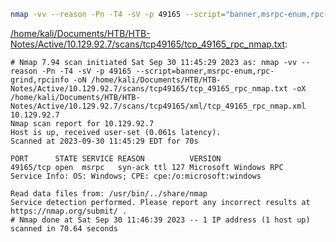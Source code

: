 ```bash
nmap -vv --reason -Pn -T4 -sV -p 49165 --script="banner,msrpc-enum,rpc-grind,rpcinfo" -oN "/home/kali/Documents/HTB/HTB-Notes/Active/10.129.92.7/scans/tcp49165/tcp_49165_rpc_nmap.txt" -oX "/home/kali/Documents/HTB/HTB-Notes/Active/10.129.92.7/scans/tcp49165/xml/tcp_49165_rpc_nmap.xml" 10.129.92.7
```

[/home/kali/Documents/HTB/HTB-Notes/Active/10.129.92.7/scans/tcp49165/tcp_49165_rpc_nmap.txt](file:///home/kali/Documents/HTB/HTB-Notes/Active/10.129.92.7/scans/tcp49165/tcp_49165_rpc_nmap.txt):

```
# Nmap 7.94 scan initiated Sat Sep 30 11:45:29 2023 as: nmap -vv --reason -Pn -T4 -sV -p 49165 --script=banner,msrpc-enum,rpc-grind,rpcinfo -oN /home/kali/Documents/HTB/HTB-Notes/Active/10.129.92.7/scans/tcp49165/tcp_49165_rpc_nmap.txt -oX /home/kali/Documents/HTB/HTB-Notes/Active/10.129.92.7/scans/tcp49165/xml/tcp_49165_rpc_nmap.xml 10.129.92.7
Nmap scan report for 10.129.92.7
Host is up, received user-set (0.061s latency).
Scanned at 2023-09-30 11:45:29 EDT for 70s

PORT      STATE SERVICE REASON          VERSION
49165/tcp open  msrpc   syn-ack ttl 127 Microsoft Windows RPC
Service Info: OS: Windows; CPE: cpe:/o:microsoft:windows

Read data files from: /usr/bin/../share/nmap
Service detection performed. Please report any incorrect results at https://nmap.org/submit/ .
# Nmap done at Sat Sep 30 11:46:39 2023 -- 1 IP address (1 host up) scanned in 70.64 seconds

```
